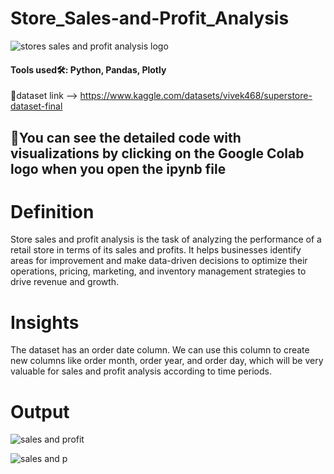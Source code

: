 # Store_Sales-and-Profit_Analysis

![stores sales and profit analysis logo](https://github.com/SyedsPortfolio/Store_Sales-and-Profit_Analysis/assets/147240839/d177b490-84df-4d53-938d-1df7543d7be1)

#### Tools used🛠: Python, Pandas, Plotly
🔗dataset link --> https://www.kaggle.com/datasets/vivek468/superstore-dataset-final

## 🚧You can see the detailed code with visualizations by clicking on the Google Colab logo when you open the ipynb file

# Definition
Store sales and profit analysis is the task of analyzing the performance of a retail store in terms of its sales and profits. It helps businesses identify areas for improvement and make data-driven decisions to optimize their operations, pricing, marketing, and inventory management strategies to drive revenue and growth.

# Insights
The dataset has an order date column. We can use this column to create new columns like order month, order year, and order day, which will be very valuable for sales and profit analysis according to time periods.

# Output
![sales and profit](https://github.com/SyedsPortfolio/Store_Sales-and-Profit_Analysis/assets/147240839/917b86c8-34be-4048-ac8e-c7464079cb2e)

![sales and p](https://github.com/SyedsPortfolio/Store_Sales-and-Profit_Analysis/assets/147240839/c784fa49-ba33-4130-9eb4-41ca3d4f7805)
